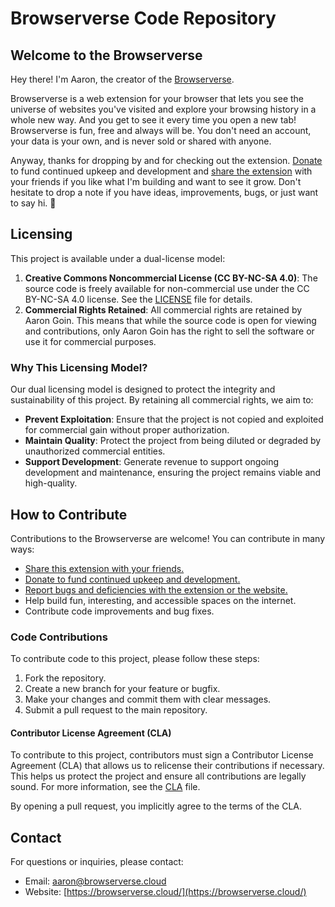 # Browserverse Code Repository

## Welcome to the Browserverse

Hey there! I'm Aaron, the creator of the [Browserverse](https://browserverse.cloud/).

Browserverse is a web extension for your browser that lets you see the universe of websites you've visited and explore your browsing history in a whole new way. And you get to see it every time you open a new tab! Browserverse is fun, free and always will be. You don't need an account, your data is your own, and is never sold or shared with anyone.

Anyway, thanks for dropping by and for checking out the extension. [Donate](https://buymeacoffee.com/browserverse) to fund continued upkeep and development and [share the extension](https://chromewebstore.google.com/detail/browserverse/insertrealbrowservercodehere) with your friends if you like what I'm building and want to see it grow. Don't hesitate to drop a note if you have ideas, improvements, bugs, or just want to say hi. 🤙


## Licensing

This project is available under a dual-license model:

1. **Creative Commons Noncommercial License (CC BY-NC-SA 4.0)**: The source code is freely available for non-commercial use under the CC BY-NC-SA 4.0 license. See the [LICENSE](./LICENSE) file for details.
2. **Commercial Rights Retained**: All commercial rights are retained by Aaron Goin. This means that while the source code is open for viewing and contributions, only Aaron Goin has the right to sell the software or use it for commercial purposes.

### Why This Licensing Model?

Our dual licensing model is designed to protect the integrity and sustainability of this project. By retaining all commercial rights, we aim to:

- **Prevent Exploitation**: Ensure that the project is not copied and exploited for commercial gain without proper authorization.
- **Maintain Quality**: Protect the project from being diluted or degraded by unauthorized commercial entities.
- **Support Development**: Generate revenue to support ongoing development and maintenance, ensuring the project remains viable and high-quality.


## How to Contribute

Contributions to the Browserverse are welcome! You can contribute in many ways:

- [Share this extension with your friends.](https://chromewebstore.google.com/detail/browserverse/insertrealbrowservercodehere)
- [Donate to fund continued upkeep and development.](https://buymeacoffee.com/browserverse)
- [Report bugs and deficiencies with the extension or the website.](https://github.com/aarongoin/browserverse/issues)
- Help build fun, interesting, and accessible spaces on the internet.
- Contribute code improvements and bug fixes.

### Code Contributions

To contribute code to this project, please follow these steps:

1. Fork the repository.
2. Create a new branch for your feature or bugfix.
3. Make your changes and commit them with clear messages.
4. Submit a pull request to the main repository.

#### Contributor License Agreement (CLA)

To contribute to this project, contributors must sign a Contributor License Agreement (CLA) that allows us to relicense their contributions if necessary. This helps us protect the project and ensure all contributions are legally sound. For more information, see the [CLA](./CLA.md) file.

By opening a pull request, you implicitly agree to the terms of the CLA.


## Contact

For questions or inquiries, please contact:
- Email: aaron@browserverse.cloud
- Website: [https://browserverse.cloud/](https://browserverse.cloud/)
